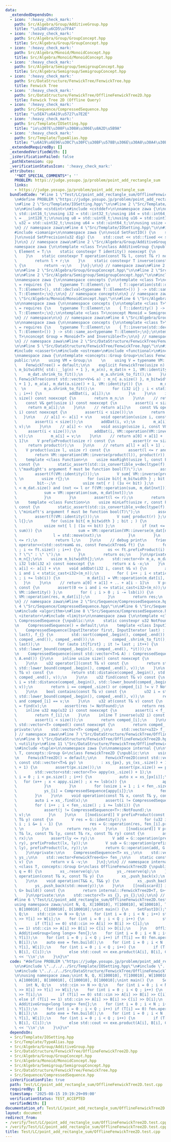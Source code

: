 ```yaml
---
data:
  _extendedDependsOn:
  - icon: ':heavy_check_mark:'
    path: Src/Algebra/Group/AdditiveGroup.hpp
    title: "\u52A0\u6CD5\u7FA4"
  - icon: ':heavy_check_mark:'
    path: Src/Algebra/Group/GroupConcept.hpp
    title: Src/Algebra/Group/GroupConcept.hpp
  - icon: ':heavy_check_mark:'
    path: Src/Algebra/Monoid/MonoidConcept.hpp
    title: Src/Algebra/Monoid/MonoidConcept.hpp
  - icon: ':heavy_check_mark:'
    path: Src/Algebra/Semigroup/SemigroupConcept.hpp
    title: Src/Algebra/Semigroup/SemigroupConcept.hpp
  - icon: ':heavy_check_mark:'
    path: Src/DataStructure/FenwickTree/FenwickTree.hpp
    title: Fenwick Tree
  - icon: ':heavy_check_mark:'
    path: Src/DataStructure/FenwickTree/OfflineFenwickTree2D.hpp
    title: Fenwick Tree 2D (Offline Query)
  - icon: ':heavy_check_mark:'
    path: Src/Sequence/CompressedSequence.hpp
    title: "\u5EA7\u6A19\u5727\u7E2E"
  - icon: ':heavy_check_mark:'
    path: Src/Template/IOSetting.hpp
    title: "io\u307E\u308F\u308A\u306E\u8A2D\u5B9A"
  - icon: ':heavy_check_mark:'
    path: Src/Template/TypeAlias.hpp
    title: "\u6A19\u6E96\u30C7\u30FC\u30BF\u578B\u306E\u30A8\u30A4\u30EA\u30A2\u30B9"
  _extendedRequiredBy: []
  _extendedVerifiedWith: []
  _isVerificationFailed: false
  _pathExtension: cpp
  _verificationStatusIcon: ':heavy_check_mark:'
  attributes:
    '*NOT_SPECIAL_COMMENTS*': ''
    PROBLEM: https://judge.yosupo.jp/problem/point_add_rectangle_sum
    links:
    - https://judge.yosupo.jp/problem/point_add_rectangle_sum
  bundledCode: "#line 1 \"Test/LC/point_add_rectangle_sum/OfflineFenwickTree2D.test.cpp\"\
    \n#define PROBLEM \"https://judge.yosupo.jp/problem/point_add_rectangle_sum\"\n\
    \n#line 2 \"Src/Template/IOSetting.hpp\"\n\n#line 2 \"Src/Template/TypeAlias.hpp\"\
    \n\n#include <cstdint>\n#include <cstddef>\n\nnamespace zawa {\n\nusing i16 =\
    \ std::int16_t;\nusing i32 = std::int32_t;\nusing i64 = std::int64_t;\nusing i128\
    \ = __int128_t;\n\nusing u8 = std::uint8_t;\nusing u16 = std::uint16_t;\nusing\
    \ u32 = std::uint32_t;\nusing u64 = std::uint64_t;\n\nusing usize = std::size_t;\n\
    \n} // namespace zawa\n#line 4 \"Src/Template/IOSetting.hpp\"\n\n#include <iostream>\n\
    #include <iomanip>\n\nnamespace zawa {\n\nvoid SetFastIO() {\n    std::cin.tie(nullptr)->sync_with_stdio(false);\n\
    }\n\nvoid SetPrecision(u32 dig) {\n    std::cout << std::fixed << std::setprecision(dig);\n\
    }\n\n} // namespace zawa\n#line 2 \"Src/Algebra/Group/AdditiveGroup.hpp\"\n\n\
    namespace zawa {\n\ntemplate <class T>\nclass AdditiveGroup {\npublic:\n    using\
    \ Element = T;\n    static constexpr T identity() noexcept {\n        return T{};\n\
    \    }\n    static constexpr T operation(const T& l, const T& r) noexcept {\n\
    \        return l + r;\n    }\n    static constexpr T inverse(const T& v) noexcept\
    \ {\n        return -v;\n    }\n};\n\n} // namespace zawa\n#line 2 \"Src/DataStructure/FenwickTree/OfflineFenwickTree2D.hpp\"\
    \n\n#line 2 \"Src/Algebra/Group/GroupConcept.hpp\"\n\n#line 2 \"Src/Algebra/Monoid/MonoidConcept.hpp\"\
    \n\n#line 2 \"Src/Algebra/Semigroup/SemigroupConcept.hpp\"\n\n#include <concepts>\n\
    \nnamespace zawa {\n\nnamespace concepts {\n\ntemplate <class T>\nconcept Semigroup\
    \ = requires {\n    typename T::Element;\n    { T::operation(std::declval<typename\
    \ T::Element>(), std::declval<typename T::Element>()) } -> std::same_as<typename\
    \ T::Element>;\n};\n\n} // namespace concepts\n\n} // namespace zawa\n#line 4\
    \ \"Src/Algebra/Monoid/MonoidConcept.hpp\"\n\n#line 6 \"Src/Algebra/Monoid/MonoidConcept.hpp\"\
    \n\nnamespace zawa {\n\nnamespace concepts {\n\ntemplate <class T>\nconcept Identitiable\
    \ = requires {\n    typename T::Element;\n    { T::identity() } -> std::same_as<typename\
    \ T::Element>;\n};\n\ntemplate <class T>\nconcept Monoid = Semigroup<T> and Identitiable<T>;\n\
    \n} // namespace\n\n} // namespace zawa\n#line 4 \"Src/Algebra/Group/GroupConcept.hpp\"\
    \n\nnamespace zawa {\n\nnamespace concepts {\n\ntemplate <class T>\nconcept Inversible\
    \ = requires {\n    typename T::Element;\n    { T::inverse(std::declval<typename\
    \ T::Element>()) } -> std::same_as<typename T::Element>;\n};\n\ntemplate <class\
    \ T>\nconcept Group = Monoid<T> and Inversible<T>;\n\n} // namespace Concept\n\
    \n} // namespace zawa\n#line 2 \"Src/DataStructure/FenwickTree/FenwickTree.hpp\"\
    \n\n#line 5 \"Src/DataStructure/FenwickTree/FenwickTree.hpp\"\n\n#include <vector>\n\
    #include <cassert>\n#include <ostream>\n#include <functional>\n#include <type_traits>\n\
    \nnamespace zawa {\n\ntemplate <concepts::Group Group>\nclass FenwickTree {\n\
    public:\n\n    using VM = Group;\n    \n    using V = typename VM::Element;\n\n\
    \    FenwickTree() = default;\n\n    explicit FenwickTree(usize n) : m_n{ n },\
    \ m_bitwidth{ std::__lg(n) + 1 }, m_a(n), m_dat(n + 1, VM::identity()) {\n   \
    \     m_dat.shrink_to_fit();\n        m_a.shrink_to_fit();\n    }\n\n    explicit\
    \ FenwickTree(const std::vector<V>& a) : m_n{ a.size() }, m_bitwidth{ std::__lg(a.size())\
    \ + 1 }, m_a(a), m_dat(a.size() + 1, VM::identity()) {\n        m_dat.shrink_to_fit();\
    \  \n        m_a.shrink_to_fit();\n        for (i32 i{} ; i < static_cast<i32>(m_n)\
    \ ; i++) {\n            addDat(i, a[i]);\n        }\n    }\n\n    inline usize\
    \ size() const noexcept {\n        return m_n;\n    }\n\n    // return a[i]\n\
    \    const V& get(usize i) const noexcept {\n        assert(i < size());\n   \
    \     return m_a[i];\n    }\n\n    // return a[i]\n    const V& operator[](usize\
    \ i) const noexcept {\n        assert(i < size());\n        return m_a[i];\n \
    \   }\n\n    // a[i] <- a[i] + v\n    void operation(usize i, const V& v) {\n\
    \        assert(i < size());\n        addDat(i, v);\n        m_a[i] = VM::operation(m_a[i],\
    \ v);\n    }\n\n    // a[i] <- v\n    void assign(usize i, const V& v) {\n   \
    \     assert(i < size());\n        addDat(i, VM::operation(VM::inverse(m_a[i]),\
    \ v));\n        m_a[i] = v;\n    }\n\n    // return a[0] + a[1] + ... + a[r -\
    \ 1]\n    V prefixProduct(usize r) const {\n        assert(r <= size());\n   \
    \     return product(r);\n    }\n\n    // return a[l] + a[l + 1] ... + a[r - 1]\n\
    \    V product(usize l, usize r) const {\n        assert(l <= r and r <= size());\n\
    \        return VM::operation(VM::inverse(product(l)), product(r));\n    }\n\n\
    \    template <class Function>\n    usize maxRight(usize l, const Function& f)\
    \ const {\n        static_assert(std::is_convertible_v<decltype(f), std::function<bool(V)>>,\
    \ \"maxRight's argument f must be function bool(T)\");\n        assert(l <= size());\n\
    \        assert(f(VM::identity()));\n        V sum{ VM::inverse(product(l)) };\
    \ \n        usize r{};\n        for (usize bit{ m_bitwidth } ; bit ; ) {\n   \
    \         bit--;\n            usize nxt{ r | (1u << bit) };\n            if (nxt\
    \ < m_dat.size() and (nxt <= l or f(VM::operation(sum, m_dat[nxt])))) {\n    \
    \            sum = VM::operation(sum, m_dat[nxt]);\n                r = std::move(nxt);\n\
    \            }\n        }\n        assert(l <= r);\n        return r;\n    }\n\
    \n    template <class Function>\n    usize minLeft(usize r, const Function& f)\
    \ const {\n        static_assert(std::is_convertible_v<decltype(f), std::function<bool(V)>>,\
    \ \"minLeft's argument f must be function bool(T)\");\n        assert(r <= size());\n\
    \        assert(f(VM::identity()));\n        V sum{ product(r) };\n        usize\
    \ l{};\n        for (usize bit{ m_bitwidth } ; bit ; ) {\n            bit--;\n\
    \            usize nxt{ l | (1u << bit) };\n            if (nxt <= r and not f(VM::operation(VM::inverse(m_dat[nxt]),\
    \ sum))) {\n                sum = VM::operation(VM::inverse(m_dat[nxt]), sum);\n\
    \                l = std::move(nxt);\n            }\n        }\n        assert(l\
    \ <= r);\n        return l;\n    }\n\n    // debug print\n    friend std::ostream&\
    \ operator<<(std::ostream& os, const FenwickTree& ft) {\n        for (usize i{}\
    \ ; i <= ft.size() ; i++) {\n            os << ft.prefixProduct(i) << (i == ft.size()\
    \ ? \"\" : \" \");\n        }\n        return os;\n    }\n\nprivate:\n\n    usize\
    \ m_n{};\n\n    usize m_bitwidth{};\n\n    std::vector<V> m_a, m_dat;\n\n    constexpr\
    \ i32 lsb(i32 x) const noexcept {\n        return x & -x;\n    }\n    \n    //\
    \ a[i] <- a[i] + v\n    void addDat(i32 i, const V& v) {\n        assert(0 <=\
    \ i and i < static_cast<i32>(m_n));\n        for ( i++ ; i < static_cast<i32>(m_dat.size())\
    \ ; i += lsb(i)) {\n            m_dat[i] = VM::operation(m_dat[i], v);\n     \
    \   }\n    }\n\n    // return a[0] + a[1] + .. + a[i - 1]\n    V product(i32 i)\
    \ const {\n        assert(0 <= i and i <= static_cast<i32>(m_n));\n        V res{\
    \ VM::identity() };\n        for ( ; i > 0 ; i -= lsb(i)) {\n            res =\
    \ VM::operation(res, m_dat[i]);\n        }\n        return res;\n    }\n\n};\n\
    \n} // namespace zawa\n#line 2 \"Src/Sequence/CompressedSequence.hpp\"\n\n#line\
    \ 4 \"Src/Sequence/CompressedSequence.hpp\"\n\n#line 6 \"Src/Sequence/CompressedSequence.hpp\"\
    \n#include <algorithm>\n#line 8 \"Src/Sequence/CompressedSequence.hpp\"\n#include\
    \ <iterator>\n#include <limits>\n\nnamespace zawa {\n\ntemplate <class T>\nclass\
    \ CompressedSequence {\npublic:\n\n    static constexpr u32 NotFound = std::numeric_limits<u32>::max();\n\
    \n    CompressedSequence() = default;\n\n    template <class InputIterator>\n\
    \    CompressedSequence(InputIterator first, InputIterator last) : comped_(first,\
    \ last), f_{} {\n        std::sort(comped_.begin(), comped_.end());\n        comped_.erase(std::unique(comped_.begin(),\
    \ comped_.end()), comped_.end());\n        comped_.shrink_to_fit();\n        f_.reserve(std::distance(first,\
    \ last));\n        for (auto it{first} ; it != last ; it++) {\n            f_.emplace_back(std::distance(comped_.begin(),\
    \ std::lower_bound(comped_.begin(), comped_.end(), *it)));\n        }\n    }\n\
    \n    CompressedSequence(const std::vector<T>& A) : CompressedSequence(A.begin(),\
    \ A.end()) {}\n\n    inline usize size() const noexcept {\n        return comped_.size();\n\
    \    }\n\n    u32 operator[](const T& v) const {\n        return std::distance(comped_.begin(),\
    \ std::lower_bound(comped_.begin(), comped_.end(), v));\n    }\n\n    u32 upper_bound(const\
    \ T& v) const {\n        return std::distance(comped_.begin(), std::upper_bound(comped_.begin(),\
    \ comped_.end(), v));\n    }\n\n    u32 find(const T& v) const {\n        u32\
    \ i = std::distance(comped_.begin(), std::lower_bound(comped_.begin(), comped_.end(),\
    \ v));\n        return i == comped_.size() or comped_[i] != v ? NotFound : i;\n\
    \    }\n\n    bool contains(const T& v) const {\n        u32 i = std::distance(comped_.begin(),\
    \ std::lower_bound(comped_.begin(), comped_.end(), v));\n        return i < comped_.size()\
    \ and comped_[i] == v;\n    }\n\n    u32 at(const T& v) const {\n        u32 res\
    \ = find(v);\n        assert(res != NotFound);\n        return res;\n    }\n\n\
    \    inline u32 map(u32 i) const noexcept {\n        assert(i < f_.size());\n\
    \        return f_[i];\n    }\n\n    inline T inverse(u32 i) const noexcept {\n\
    \        assert(i < size());\n        return comped_[i];\n    }\n\n    inline\
    \ std::vector<T> comped() const noexcept {\n        return comped_;\n    }\n\n\
    private:\n\n    std::vector<T> comped_;\n\n    std::vector<u32> f_;\n\n};\n\n\
    } // namespace zawa\n#line 7 \"Src/DataStructure/FenwickTree/OfflineFenwickTree2D.hpp\"\
    \n\n#line 9 \"Src/DataStructure/FenwickTree/OfflineFenwickTree2D.hpp\"\n#include\
    \ <utility>\n#line 11 \"Src/DataStructure/FenwickTree/OfflineFenwickTree2D.hpp\"\
    \n#include <tuple>\n\nnamespace zawa {\n\nnamespace internal {\n\ntemplate <class\
    \ T, concepts::Group G>\nclass FenwickTree2D {\npublic:\n\n    using V = G::Element;\n\
    \n    FenwickTree2D() = default;\n\n    FenwickTree2D(const std::vector<T>& px,\
    \ const std::vector<T>& py) \n        : xs_{px}, ys_(xs_.size() + 1), fen_(xs_.size()\
    \ + 1) {\n        assert(px.size());\n        assert(px.size() == py.size());\n\
    \        std::vector<std::vector<T>> appy(xs_.size() + 1);\n        for (usize\
    \ i = 0 ; i < px.size() ; i++) {\n            auto x = xs_[px[i]];\n         \
    \   for (x++ ; x < appy.size() ; x += lsb(x)) {\n                appy[x].push_back(py[i]);\n\
    \            }\n        }\n        for (usize i = 1 ; i < fen_.size() ; i++) {\n\
    \            ys_[i] = CompressedSequence{appy[i]};\n            fen_[i] = FenwickTree<G>{ys_[i].size()};\n\
    \        }\n    }\n\n    void operation(const T& x, const T& y, const V& v) {\n\
    \        auto i = xs_.find(x);\n        assert(i != CompressedSequence<T>::NotFound);\n\
    \        for ( i++ ; i < fen_.size() ; i += lsb(i)) {\n            auto j = ys_[i].find(y);\n\
    \            assert(j != CompressedSequence<T>::NotFound);\n            fen_[i].operation(j,\
    \ v);\n        }\n    }\n\n    [[nodiscard]] V prefixProduct(const T& x, const\
    \ T& y) const {\n        V res = G::identity();\n        for (u32 i = xs_[x] ;\
    \ i ; i &= i - 1) {\n            res = G::operation(res, fen_[i].prefixProduct(ys_[i][y]));\
    \ \n        }\n        return res;\n    }\n\n    [[nodiscard]] V product(const\
    \ T& lx, const T& ly, const T& rx, const T& ry) const {\n        assert(lx <=\
    \ rx);\n        assert(ly <= ry);\n        V add = G::operation(prefixProduct(rx,\
    \ ry), prefixProduct(lx, ly));\n        V sub = G::operation(prefixProduct(rx,\
    \ ly), prefixProduct(lx, ry));\n        return G::operation(add, G::inverse(sub));\n\
    \    }\n\nprivate:\n\n    CompressedSequence<T> xs_;\n\n    std::vector<CompressedSequence<T>>\
    \ ys_;\n\n    std::vector<FenwickTree<G>> fen_;\n\n    static constexpr i32 lsb(i32\
    \ v) {\n        return v & -v;\n    }\n};\n\n} // namespace internal\n\ntemplate\
    \ <class T, concepts::Group G>\nclass OfflineFenwickTree2D {\npublic:\n\n    OfflineFenwickTree2D(usize\
    \ q = 0) {\n        xs_.reserve(q);\n        ys_.reserve(q);\n    }\n\n    void\
    \ operation(const T& x, const T& y) {\n        xs_.push_back(x);\n        ys_.push_back(y);\n\
    \    }\n\n    void operation(T&& x, T&& y) {\n        xs_.push_back(std::move(x));\n\
    \        ys_.push_back(std::move(y));\n    }\n\n    [[nodiscard]] internal::FenwickTree2D<T,\
    \ G> build() const {\n        return internal::FenwickTree2D<T, G>{xs_, ys_};\n\
    \    }\n\nprivate:\n\n    std::vector<T> xs_{}, ys_{};\n};\n\n} // namespace zawa\n\
    #line 6 \"Test/LC/point_add_rectangle_sum/OfflineFenwickTree2D.test.cpp\"\n\n\
    using namespace zawa;\nint N, Q, X[100010], Y[100010], W[100010], T[100010], A[100010],\
    \ B[100010], C[100010], D[100010];\nint main() {\n    SetFastIO();\n    int N,\
    \ Q;\n    std::cin >> N >> Q;\n    for (int i = 0 ; i < N ; i++) std::cin >> X[i]\
    \ >> Y[i] >> W[i];\n    for (int i = 0 ; i < Q ; i++) {\n        std::cin >> T[i];\n\
    \        if (T[i] == 0) std::cin >> A[i] >> B[i] >> C[i];\n        else if (T[i]\
    \ == 1) std::cin >> A[i] >> B[i] >> C[i] >> D[i];\n    }\n    OfflineFenwickTree2D<int,\
    \ AdditiveGroup<long long>> fen{};\n    for (int i = 0 ; i < N ; i++) fen.operation(X[i],\
    \ Y[i]);\n    for (int i = 0 ; i < Q ; i++) if (T[i] == 0) fen.operation(A[i],\
    \ B[i]);\n    auto exe = fen.build();\n    for (int i = 0 ; i < N ; i++) exe.operation(X[i],\
    \ Y[i], W[i]);\n    for (int i = 0 ; i < Q ; i++) {\n        if (T[i] == 0) exe.operation(A[i],\
    \ B[i], C[i]);\n        else std::cout << exe.product(A[i], B[i], C[i], D[i])\
    \ << '\\n';\n    }\n}\n"
  code: "#define PROBLEM \"https://judge.yosupo.jp/problem/point_add_rectangle_sum\"\
    \n\n#include \"../../../Src/Template/IOSetting.hpp\"\n#include \"../../../Src/Algebra/Group/AdditiveGroup.hpp\"\
    \n#include \"../../../Src/DataStructure/FenwickTree/OfflineFenwickTree2D.hpp\"\
    \n\nusing namespace zawa;\nint N, Q, X[100010], Y[100010], W[100010], T[100010],\
    \ A[100010], B[100010], C[100010], D[100010];\nint main() {\n    SetFastIO();\n\
    \    int N, Q;\n    std::cin >> N >> Q;\n    for (int i = 0 ; i < N ; i++) std::cin\
    \ >> X[i] >> Y[i] >> W[i];\n    for (int i = 0 ; i < Q ; i++) {\n        std::cin\
    \ >> T[i];\n        if (T[i] == 0) std::cin >> A[i] >> B[i] >> C[i];\n       \
    \ else if (T[i] == 1) std::cin >> A[i] >> B[i] >> C[i] >> D[i];\n    }\n    OfflineFenwickTree2D<int,\
    \ AdditiveGroup<long long>> fen{};\n    for (int i = 0 ; i < N ; i++) fen.operation(X[i],\
    \ Y[i]);\n    for (int i = 0 ; i < Q ; i++) if (T[i] == 0) fen.operation(A[i],\
    \ B[i]);\n    auto exe = fen.build();\n    for (int i = 0 ; i < N ; i++) exe.operation(X[i],\
    \ Y[i], W[i]);\n    for (int i = 0 ; i < Q ; i++) {\n        if (T[i] == 0) exe.operation(A[i],\
    \ B[i], C[i]);\n        else std::cout << exe.product(A[i], B[i], C[i], D[i])\
    \ << '\\n';\n    }\n}\n"
  dependsOn:
  - Src/Template/IOSetting.hpp
  - Src/Template/TypeAlias.hpp
  - Src/Algebra/Group/AdditiveGroup.hpp
  - Src/DataStructure/FenwickTree/OfflineFenwickTree2D.hpp
  - Src/Algebra/Group/GroupConcept.hpp
  - Src/Algebra/Monoid/MonoidConcept.hpp
  - Src/Algebra/Semigroup/SemigroupConcept.hpp
  - Src/DataStructure/FenwickTree/FenwickTree.hpp
  - Src/Sequence/CompressedSequence.hpp
  isVerificationFile: true
  path: Test/LC/point_add_rectangle_sum/OfflineFenwickTree2D.test.cpp
  requiredBy: []
  timestamp: '2025-08-15 19:19:29+09:00'
  verificationStatus: TEST_ACCEPTED
  verifiedWith: []
documentation_of: Test/LC/point_add_rectangle_sum/OfflineFenwickTree2D.test.cpp
layout: document
redirect_from:
- /verify/Test/LC/point_add_rectangle_sum/OfflineFenwickTree2D.test.cpp
- /verify/Test/LC/point_add_rectangle_sum/OfflineFenwickTree2D.test.cpp.html
title: Test/LC/point_add_rectangle_sum/OfflineFenwickTree2D.test.cpp
---
```

